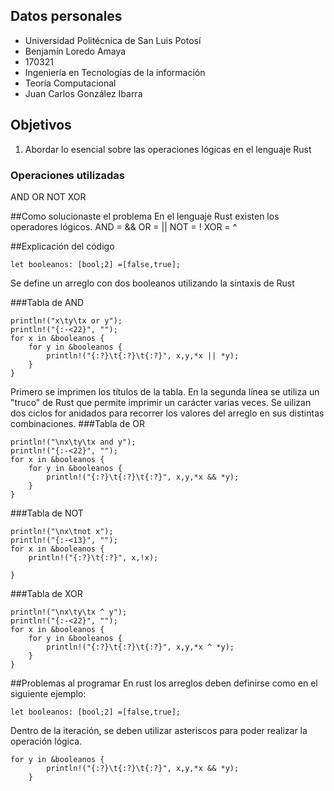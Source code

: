 ## Datos personales

 - Universidad Politécnica de San Luis Potosí
 - Benjamín Loredo Amaya
 - 170321
 - Ingeniería en Tecnologías de la información
 - Teoría Computacional
 - Juan Carlos González Ibarra
 
## Objetivos
1. Abordar lo esencial sobre las operaciones lógicas en el lenguaje Rust
### Operaciones utilizadas
AND OR  NOT XOR

##Como solucionaste el problema
En el lenguaje Rust existen los operadores lógicos. 
AND = &&
OR = ||
NOT = !
XOR =  ^

##Explicación del código

    let booleanos: [bool;2] =[false,true];
Se define un arreglo con dos booleanos utilizando la sintaxis de Rust

###Tabla de AND

    println!("x\ty\tx or y");
    println!("{:-<22}", ""); 
    for x in &booleanos {
        for y in &booleanos {
            println!("{:?}\t{:?}\t{:?}", x,y,*x || *y);
        }
    }

Primero se imprimen los títulos de la tabla. En la segunda línea se utiliza un "truco" de Rust que permite imprimir un carácter varias veces.
Se uilizan dos ciclos for anidados para recorrer los valores del arreglo en sus distintas combinaciones.
###Tabla de OR

    println!("\nx\ty\tx and y");
    println!("{:-<22}", ""); 
    for x in &booleanos {
        for y in &booleanos {
            println!("{:?}\t{:?}\t{:?}", x,y,*x && *y);
        }
    }

###Tabla de NOT

    println!("\nx\tnot x");
    println!("{:-<13}", ""); 
    for x in &booleanos {
        println!("{:?}\t{:?}", x,!x);
        
    }

###Tabla de XOR

    println!("\nx\ty\tx ^ y");
    println!("{:-<22}", ""); 
    for x in &booleanos {
        for y in &booleanos {
            println!("{:?}\t{:?}\t{:?}", x,y,*x ^ *y);
        }
    }

##Problemas al programar
En rust los arreglos deben definirse como en el siguiente ejemplo:
    
    let booleanos: [bool;2] =[false,true];
Dentro de la iteración, se deben utilizar asteriscos para poder realizar la operación lógica.
    
    for y in &booleanos {
            println!("{:?}\t{:?}\t{:?}", x,y,*x && *y);
        }
